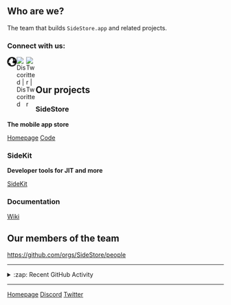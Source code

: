 <!-- 
Docs: How to use GitHub README and actions to auto-generate embedded content.
https://github.com/anuraghazra/github-readme-stats
https://www.youtube.com/watch?v=n6d4KHSKqGk
https://github.com/rahuldkjain/github-profile-readme-generator
 -->

## Who are we?

The team that builds `SideStore.app` and related projects.

### Connect with us:

<!--
[![Website](https://img.shields.io/website?label=sidestore.io&style=for-the-badge&url=https://sidestore.io)](https://sidestore.io)
[![Twitter Follow](https://img.shields.io/twitter/follow/sidestore_io?color=1DA1F2&logo=twitter&style=for-the-badge)](https://twitter.com/intent/follow?original_referer=https%3A%2F%2Fgithub.com%2Fsidestore&screen_name=sidestore)
[![GitHub Followers](https://img.shields.io/github/followers/sidestore?style=for-the-badge)]()
[![GitHub Sponsors](https://img.shields.io/github/sponsors/sidestore?style=for-the-badge
)]() 
-->

[<img align="left" alt="sidestore.io" width="22px" src="https://raw.githubusercontent.com/iconic/open-iconic/master/svg/globe.svg" />][website]
[<img align="left" alt="Discord | Discord" width="22px" src="https://cdn.jsdelivr.net/npm/simple-icons@v3/icons/discord.svg" />][discord]
[<img align="left" alt="Twitter | Twitter" width="22px" src="https://cdn.jsdelivr.net/npm/simple-icons@v3/icons/twitter.svg" />][twitter]

<br />
<br />

## Our projects

### SideStore

__The mobile app store__

[Homepage][website]
[Code][git.sidestore]

### SideKit

__Developer tools for JIT and more__

[SideKit][git.sidekit]

### Documentation

[Wiki][wiki]

## Our members of the team

https://github.com/orgs/SideStore/people

---

<details>
  <summary>:zap: Recent GitHub Activity</summary>

<!--START_SECTION:activity-->
1. 🎉 Merged PR [#612](https://github.com/SideStore/SideStore/pull/612) in [SideStore/SideStore](https://github.com/SideStore/SideStore)
2. 💪 Opened PR [#612](https://github.com/SideStore/SideStore/pull/612) in [SideStore/SideStore](https://github.com/SideStore/SideStore)
3. 🗣 Commented on [#20](https://github.com/SideStore/apple-private-apis/issues/20) in [SideStore/apple-private-apis](https://github.com/SideStore/apple-private-apis)
4. 🗣 Commented on [#20](https://github.com/SideStore/apple-private-apis/issues/20) in [SideStore/apple-private-apis](https://github.com/SideStore/apple-private-apis)
5. 🗣 Commented on [#9](https://github.com/SideStore/apple-private-apis/issues/9) in [SideStore/apple-private-apis](https://github.com/SideStore/apple-private-apis)
6. 🗣 Commented on [#8](https://github.com/SideStore/apple-private-apis/issues/8) in [SideStore/apple-private-apis](https://github.com/SideStore/apple-private-apis)
7. ❗️ Closed issue [#8](https://github.com/SideStore/apple-private-apis/issues/8) in [SideStore/apple-private-apis](https://github.com/SideStore/apple-private-apis)
8. 🗣 Commented on [#1](https://github.com/SideStore/apple-private-apis/issues/1) in [SideStore/apple-private-apis](https://github.com/SideStore/apple-private-apis)
9. ❗️ Closed issue [#1](https://github.com/SideStore/apple-private-apis/issues/1) in [SideStore/apple-private-apis](https://github.com/SideStore/apple-private-apis)
10. ❗️ Closed issue [#7](https://github.com/SideStore/apple-private-apis/issues/7) in [SideStore/apple-private-apis](https://github.com/SideStore/apple-private-apis)
11. ❗️ Closed issue [#10](https://github.com/SideStore/apple-private-apis/issues/10) in [SideStore/apple-private-apis](https://github.com/SideStore/apple-private-apis)
12. 🗣 Commented on [#10](https://github.com/SideStore/apple-private-apis/issues/10) in [SideStore/apple-private-apis](https://github.com/SideStore/apple-private-apis)
13. ❗️ Closed issue [#5](https://github.com/SideStore/apple-private-apis/issues/5) in [SideStore/apple-private-apis](https://github.com/SideStore/apple-private-apis)
14. ❗️ Closed issue [#4](https://github.com/SideStore/apple-private-apis/issues/4) in [SideStore/apple-private-apis](https://github.com/SideStore/apple-private-apis)
15. 🗣 Commented on [#20](https://github.com/SideStore/apple-private-apis/issues/20) in [SideStore/apple-private-apis](https://github.com/SideStore/apple-private-apis)
16. 🗣 Commented on [#20](https://github.com/SideStore/apple-private-apis/issues/20) in [SideStore/apple-private-apis](https://github.com/SideStore/apple-private-apis)
17. 🗣 Commented on [#20](https://github.com/SideStore/apple-private-apis/issues/20) in [SideStore/apple-private-apis](https://github.com/SideStore/apple-private-apis)
18. 🗣 Commented on [#607](https://github.com/SideStore/SideStore/issues/607) in [SideStore/SideStore](https://github.com/SideStore/SideStore)
19. ❗️ Closed issue [#607](https://github.com/SideStore/SideStore/issues/607) in [SideStore/SideStore](https://github.com/SideStore/SideStore)
20. 🗣 Commented on [#607](https://github.com/SideStore/SideStore/issues/607) in [SideStore/SideStore](https://github.com/SideStore/SideStore)
<!--END_SECTION:activity-->

</details>

---

[Homepage][patreon] [Discord][discord] [Twitter][twitter]

<!--
- [Patreon][patreon]
- [OpenCollective][opencollective]
- [YouTube][youtube]
-->

[website]: https://sidestore.io
[wiki]: https://wiki.sidestore.io
[twitter]: https://twitter.com/sidestore_io
[discord]: https://discord.gg/sidestore-949183273383395328
[youtube]: https://youtube.com/TODO
[patreon]: https://www.patreon.com/SideStore
[opencollective]: https://opencollective.com/TODO
[git.sidestore]: https://github.com/SideStore/SideStore/
[git.sidekit]: https://github.com/SideStore/SideKit

